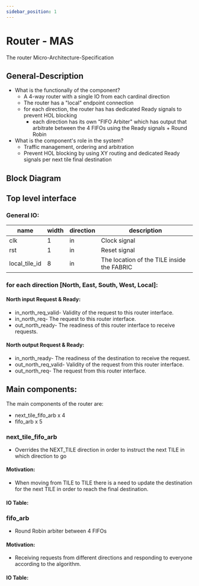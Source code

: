 ```yaml
---
sidebar_position: 1
---
```


# Router - MAS
The router Micro-Architecture-Specification

## General-Description
- What is the functionally of the component?
    - A 4-way router with a single IO from each cardinal direction
    - The router has a "local" endpoint connection
    - for each direction, the router has has dedicated Ready signals to prevent HOL blocking
       - each direction has its own "FIFO Arbiter" which has output that arbitrate between the 4 FIFOs using the Ready signals + Round Robin
- What is the component's role in the system?
    - Traffic management, ordering and arbitration
    - Prevent HOL blocking by using XY routing and dedicated Ready signals per next tile final destination




## Block Diagram


## Top level interface
### General IO: 
| name          | width | direction | description |
|---------------|-------|-----------|-------------|
| clk           | 1     | in        | Clock signal|
| rst           | 1     | in        | Reset signal|
| local_tile_id | 8     | in        | The location of the TILE inside the FABRIC |
### for each direction [North, East, South, West, Local]:
#### North input Request & Ready: 
 - in_north_req_valid- Validity of the request to this router interface.
 - in_north_req- The request to this router interface. 
 - out_north_ready- The readiness of this router interface to receive requests.
#### North output Request & Ready: 
 - in_north_ready- The readiness of the destination to receive the request.  
 - out_north_req_valid- Validity of the request from this router interface.
 - out_north_req- The request from this router interface.
    
## Main components:
The main components of the router are:
- next_tile_fifo_arb x 4
- fifo_arb x 5


### next_tile_fifo_arb
- Overrides the NEXT_TILE direction in order to instruct the next TILE in which direction to go

#### Motivation:
- When moving from TILE to TILE there is a need to update the destination for the next TILE in order to reach the final destination.
#### IO Table:


### fifo_arb 
- Round Robin arbiter between 4 FIFOs
#### Motivation:
- Receiving requests from different directions and responding to everyone according to the algorithm.
#### IO Table:



